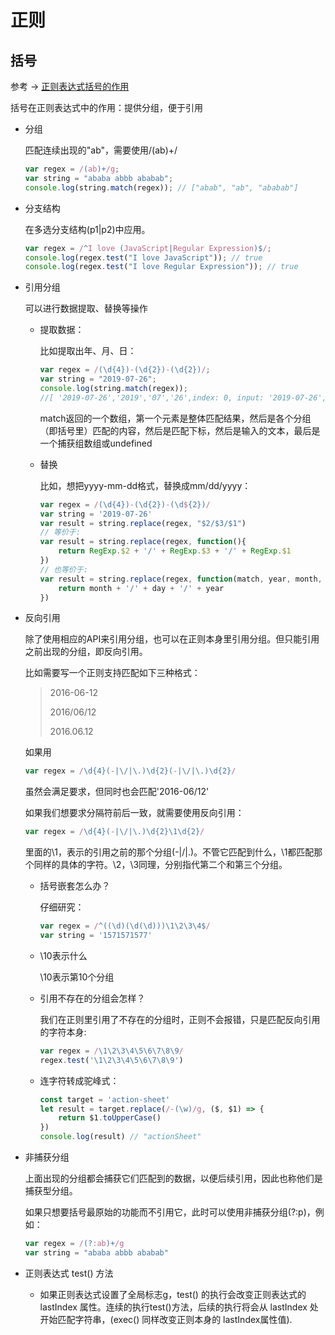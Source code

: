 # 正则

## 括号

参考 -> [正则表达式括号的作用](https://zhuanlan.zhihu.com/p/27355118)

括号在正则表达式中的作用：提供分组，便于引用

- 分组

  匹配连续出现的"ab"，需要使用/(ab)+/

  ```javascript
  var regex = /(ab)+/g;
  var string = "ababa abbb ababab";
  console.log(string.match(regex)); // ["abab", "ab", "ababab"]
  ```

- 分支结构

  在多选分支结构(p1|p2)中应用。

  ```javascript
  var regex = /^I love (JavaScript|Regular Expression)$/;
  console.log(regex.test("I love JavaScript")); // true
  console.log(regex.test("I love Regular Expression")); // true
  ```

- 引用分组

    可以进行数据提取、替换等操作

    - 提取数据：

        比如提取出年、月、日：

        ```javascript
        var regex = /(\d{4})-(\d{2})-(\d{2})/;
        var string = "2019-07-26";
        console.log(string.match(regex));
        //[ '2019-07-26','2019','07','26',index: 0, input: '2019-07-26', groups: undefined ]
        ```
        match返回的一个数组，第一个元素是整体匹配结果，然后是各个分组（即括号里）匹配的内容，然后是匹配下标，然后是输入的文本，最后是一个捕获组数组或undefined

    - 替换

        比如，想把yyyy-mm-dd格式，替换成mm/dd/yyyy：
        ```javascript
        var regex = /(\d{4})-(\d{2})-(\d${2})/
        var string = '2019-07-26'
        var result = string.replace(regex, "$2/$3/$1")
        // 等价于:
        var result = string.replace(regex, function(){
            return RegExp.$2 + '/' + RegExp.$3 + '/' + RegExp.$1
        })
        // 也等价于:
        var result = string.replace(regex, function(match, year, month, day){
            return month + '/' + day + '/' + year
        })
        ```
- 反向引用

    除了使用相应的API来引用分组，也可以在正则本身里引用分组。但只能引用之前出现的分组，即反向引用。    

    比如需要写一个正则支持匹配如下三种格式：
    > 2016-06-12
    > 
    > 2016/06/12
    > 
    > 2016.06.12

    如果用
    ```javascript
    var regex = /\d{4}(-|\/|\.)\d{2}(-|\/|\.)\d{2}/
    ```
    虽然会满足要求，但同时也会匹配'2016-06/12'

    如果我们想要求分隔符前后一致，就需要使用反向引用：
    ```javascript
    var regex = /\d{4}(-|\/|\.)\d{2}\1\d{2}/
    ```
    里面的\1，表示的引用之前的那个分组(-|\/|\.)。不管它匹配到什么，\1都匹配那个同样的具体的字符。\2，\3同理，分别指代第二个和第三个分组。

    - 括号嵌套怎么办？

        仔细研究：
        ```javascript
        var regex = /^((\d)(\d(\d)))\1\2\3\4$/
        var string = '1571571577'
        ```
    - \10表示什么

        \10表示第10个分组
    - 引用不存在的分组会怎样？

        我们在正则里引用了不存在的分组时，正则不会报错，只是匹配反向引用的字符本身:
        ```javascript
        var regex = /\1\2\3\4\5\6\7\8\9/
        regex.test('\1\2\3\4\5\6\7\8\9')
        ```
    - 连字符转成驼峰式：

        ```javascript
        const target = 'action-sheet'
        let result = target.replace(/-(\w)/g, ($, $1) => {
            return $1.toUpperCase()
        })
        console.log(result) // "actionSheet"
        ```
- 非捕获分组

    上面出现的分组都会捕获它们匹配到的数据，以便后续引用，因此也称他们是捕获型分组。

    如果只想要括号最原始的功能而不引用它，此时可以使用非捕获分组(?:p)，例如：
    ```javascript         
    var regex = /(?:ab)+/g
    var string = "ababa abbb ababab"
    ```

- 正则表达式 test() 方法

    - 如果正则表达式设置了全局标志g，test() 的执行会改变正则表达式的 lastIndex 属性。连续的执行test()方法，后续的执行将会从 lastIndex 处开始匹配字符串，(exec() 同样改变正则本身的 lastIndex属性值).